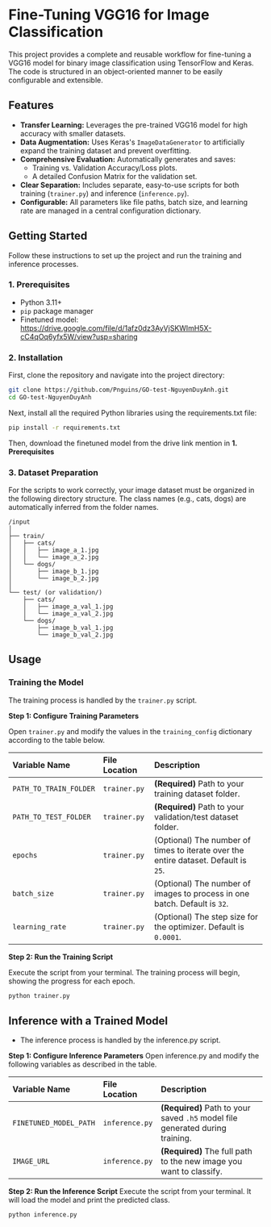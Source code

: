 # Fine-Tuning VGG16 for Image Classification

This project provides a complete and reusable workflow for fine-tuning a VGG16 model for binary image classification using TensorFlow and Keras. The code is structured in an object-oriented manner to be easily configurable and extensible.

## Features
-   **Transfer Learning:** Leverages the pre-trained VGG16 model for high accuracy with smaller datasets.
-   **Data Augmentation:** Uses Keras's `ImageDataGenerator` to artificially expand the training dataset and prevent overfitting.
-   **Comprehensive Evaluation:** Automatically generates and saves:
    -   Training vs. Validation Accuracy/Loss plots.
    -   A detailed Confusion Matrix for the validation set.
-   **Clear Separation:** Includes separate, easy-to-use scripts for both training (`trainer.py`) and inference (`inference.py`).
-   **Configurable:** All parameters like file paths, batch size, and learning rate are managed in a central configuration dictionary.

## Getting Started

Follow these instructions to set up the project and run the training and inference processes.

### 1. Prerequisites
-   Python 3.11+
-   `pip` package manager
-   Finetuned model: https://drive.google.com/file/d/1afz0dz3AyVjSKWImH5X-cC4qOq6yfx5W/view?usp=sharing

### 2. Installation
First, clone the repository and navigate into the project directory:
```bash
git clone https://github.com/Pnguins/GO-test-NguyenDuyAnh.git
cd GO-test-NguyenDuyAnh
```

Next, install all the required Python libraries using the requirements.txt file:
```bash
pip install -r requirements.txt
```
Then, download the finetuned model from the drive link mention in **1. Prerequisites**

### 3. Dataset Preparation
For the scripts to work correctly, your image dataset must be organized in the following directory structure. The class names (e.g., cats, dogs) are automatically inferred from the folder names.
```code
/input
│
├── train/
│   ├── cats/
│   │   ├── image_a_1.jpg
│   │   └── image_a_2.jpg
│   └── dogs/
│       ├── image_b_1.jpg
│       └── image_b_2.jpg
│
└── test/ (or validation/)
    ├── cats/
    │   ├── image_a_val_1.jpg
    │   └── image_a_val_2.jpg
    └── dogs/
        ├── image_b_val_1.jpg
        └── image_b_val_2.jpg
```
## Usage

### Training the Model

The training process is handled by the `trainer.py` script.

**Step 1: Configure Training Parameters**

Open `trainer.py` and modify the values in the `training_config` dictionary according to the table below.


| Variable Name | File Location | Description |
| :--- | :--- | :--- |
| `PATH_TO_TRAIN_FOLDER` | `trainer.py` | **(Required)** Path to your training dataset folder. |
| `PATH_TO_TEST_FOLDER` | `trainer.py` | **(Required)** Path to your validation/test dataset folder. |
| `epochs` | `trainer.py` | (Optional) The number of times to iterate over the entire dataset. Default is `25`. |
| `batch_size` | `trainer.py` | (Optional) The number of images to process in one batch. Default is `32`. |
| `learning_rate`| `trainer.py` | (Optional) The step size for the optimizer. Default is `0.0001`. |


**Step 2: Run the Training Script**

Execute the script from your terminal. The training process will begin, showing the progress for each epoch.

```bash
python trainer.py
```
## Inference with a Trained Model
- The inference process is handled by the inference.py script.
  
**Step 1: Configure Inference Parameters** 
Open inference.py and modify the following variables as described in the table.

| Variable Name | File Location | Description |
| :--- | :--- | :--- |
| `FINETUNED_MODEL_PATH` | `inference.py` | **(Required)** Path to your saved `.h5` model file generated during training. |
| `IMAGE_URL` | `inference.py` | **(Required)** The full path to the new image you want to classify. |

**Step 2: Run the Inference Script**
Execute the script from your terminal. It will load the model and print the predicted class.

```bash
python inference.py
```
